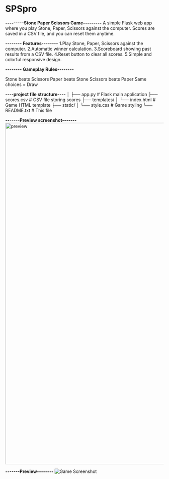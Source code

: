 # SPSpro


**---------Stone Paper Scissors Game---------** 
A simple Flask web app where you play Stone, Paper, Scissors against the computer. Scores are saved in a CSV file, and you can reset them anytime.

   **-------- Features--------**
1.Play Stone, Paper, Scissors against the computer.
2.Automatic winner calculation.
3.Scoreboard showing past results from a CSV file.
4.Reset button to clear all scores.
5.Simple and colorful responsive design.

   **-------- Gameplay Rules--------**

Stone beats Scissors
Paper beats Stone
Scissors beats Paper
Same choices = Draw

**----project file structure----**
│
├── app.py                # Flask main application
├── scores.csv            # CSV file storing scores
├── templates/
│   └── index.html         # Game HTML template
├── static/
│   └── style.css          # Game styling
└── README.txt             # This file

**-------Preview screenshot-------**
<img width="1920" height="1080" alt="preview" src="https://github.com/user-attachments/assets/de4ba597-7b4f-4fcc-89da-282a4ab5f938" />



**-------Preview--------**
![Game Screenshot](static/preview.png)

